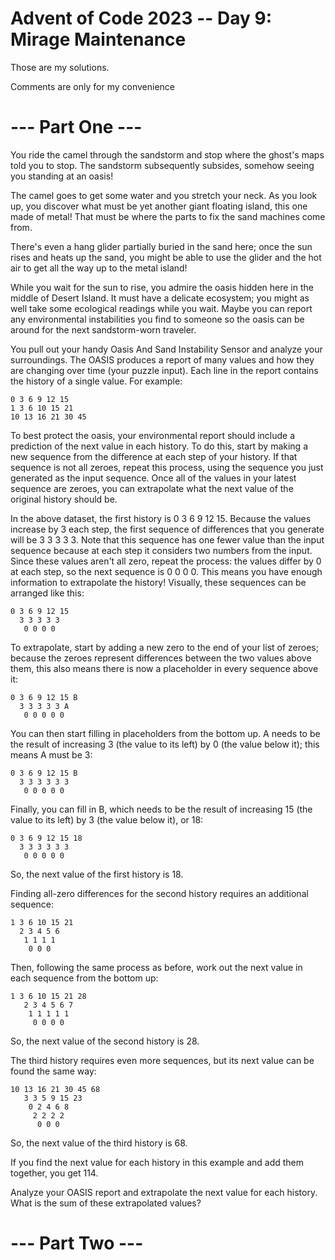 # Advent of Code 2023 -- Day 9: Mirage Maintenance

Those are my solutions.

Comments are only for my convenience

# --- Part One ---

You ride the camel through the sandstorm and stop where the ghost's maps told you to stop. The sandstorm subsequently subsides, somehow seeing you standing at an oasis!

The camel goes to get some water and you stretch your neck. As you look up, you discover what must be yet another giant floating island, this one made of metal! That must be where the parts to fix the sand machines come from.

There's even a hang glider partially buried in the sand here; once the sun rises and heats up the sand, you might be able to use the glider and the hot air to get all the way up to the metal island!

While you wait for the sun to rise, you admire the oasis hidden here in the middle of Desert Island. It must have a delicate ecosystem; you might as well take some ecological readings while you wait. Maybe you can report any environmental instabilities you find to someone so the oasis can be around for the next sandstorm-worn traveler.

You pull out your handy Oasis And Sand Instability Sensor and analyze your surroundings. The OASIS produces a report of many values and how they are changing over time (your puzzle input). Each line in the report contains the history of a single value. For example:

    0 3 6 9 12 15
    1 3 6 10 15 21
    10 13 16 21 30 45

To best protect the oasis, your environmental report should include a prediction of the next value in each history. To do this, start by making a new sequence from the difference at each step of your history. If that sequence is not all zeroes, repeat this process, using the sequence you just generated as the input sequence. Once all of the values in your latest sequence are zeroes, you can extrapolate what the next value of the original history should be.

In the above dataset, the first history is 0 3 6 9 12 15. Because the values increase by 3 each step, the first sequence of differences that you generate will be 3 3 3 3 3. Note that this sequence has one fewer value than the input sequence because at each step it considers two numbers from the input. Since these values aren't all zero, repeat the process: the values differ by 0 at each step, so the next sequence is 0 0 0 0. This means you have enough information to extrapolate the history! Visually, these sequences can be arranged like this:

    0 3 6 9 12 15
      3 3 3 3 3
       0 0 0 0

To extrapolate, start by adding a new zero to the end of your list of zeroes; because the zeroes represent differences between the two values above them, this also means there is now a placeholder in every sequence above it:

    0 3 6 9 12 15 B
      3 3 3 3 3 A
       0 0 0 0 0

You can then start filling in placeholders from the bottom up. A needs to be the result of increasing 3 (the value to its left) by 0 (the value below it); this means A must be 3:

    0 3 6 9 12 15 B
      3 3 3 3 3 3
       0 0 0 0 0

Finally, you can fill in B, which needs to be the result of increasing 15 (the value to its left) by 3 (the value below it), or 18:

    0 3 6 9 12 15 18
      3 3 3 3 3 3
       0 0 0 0 0

So, the next value of the first history is 18.

Finding all-zero differences for the second history requires an additional sequence:

    1 3 6 10 15 21
      2 3 4 5 6
       1 1 1 1
        0 0 0

Then, following the same process as before, work out the next value in each sequence from the bottom up:

    1 3 6 10 15 21 28
       2 3 4 5 6 7
        1 1 1 1 1
         0 0 0 0

So, the next value of the second history is 28.

The third history requires even more sequences, but its next value can be found the same way:

    10 13 16 21 30 45 68
       3 3 5 9 15 23
        0 2 4 6 8
         2 2 2 2
          0 0 0

So, the next value of the third history is 68.

If you find the next value for each history in this example and add them together, you get 114.

Analyze your OASIS report and extrapolate the next value for each history. What is the sum of these extrapolated values?

# --- Part Two ---
